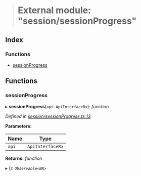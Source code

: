 > # External module: "session/sessionProgress"

## Index

### Functions

* [sessionProgress](_session_sessionprogress_.md#sessionprogress)

## Functions

###  sessionProgress

▸ **sessionProgress**(`api`: `ApiInterfaceRx`): *function*

*Defined in [session/sessionProgress.ts:13](https://github.com/polkadot-js/api/blob/c790cb5/packages/api-derive/src/session/sessionProgress.ts#L13)*

**Parameters:**

Name | Type |
------ | ------ |
`api` | `ApiInterfaceRx` |

**Returns:** *function*

▸ (): *`Observable<BN>`*